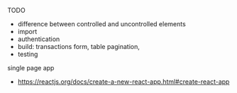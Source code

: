 TODO
* difference between controlled and uncontrolled elements
* import
* authentication
* build: transactions form, table pagination,
* testing

single page app
* https://reactjs.org/docs/create-a-new-react-app.html#create-react-app
